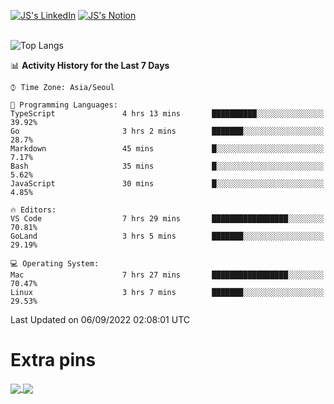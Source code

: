 
[![JS's LinkedIn](https://img.shields.io/badge/LinkedIn-blue?style=for-the-badge&logo=linkedin)](https://www.linkedin.com/in/jaeseung-lee-5a2a32139/) 
[![JS's Notion](https://img.shields.io/badge/Notion-black?style=for-the-badge&logo=notion)](https://bit.ly/ljswiki1) <br><br>
<!-- ![JS's GitHub stats](https://github-readme-stats-lemon-five.vercel.app/api?username=tkxkd0159&hide=contribs,prs,stars,issues&show_icons=true&theme=react&include_all_commits=true)   -->
![Top Langs](https://github-readme-stats-lemon-five.vercel.app/api/top-langs/?username=tkxkd0159&layout=compact&hide=jupyter%20notebook,scss,html,css&langs_count=10)  


<!--START_SECTION:waka-->
📊 **Activity History for the Last 7 Days** 

```text
⌚︎ Time Zone: Asia/Seoul

💬 Programming Languages: 
TypeScript               4 hrs 13 mins       ██████████░░░░░░░░░░░░░░░   39.92% 
Go                       3 hrs 2 mins        ███████░░░░░░░░░░░░░░░░░░   28.7% 
Markdown                 45 mins             █░░░░░░░░░░░░░░░░░░░░░░░░   7.17% 
Bash                     35 mins             █░░░░░░░░░░░░░░░░░░░░░░░░   5.62% 
JavaScript               30 mins             █░░░░░░░░░░░░░░░░░░░░░░░░   4.85%

🔥 Editors: 
VS Code                  7 hrs 29 mins       █████████████████░░░░░░░░   70.81% 
GoLand                   3 hrs 5 mins        ███████░░░░░░░░░░░░░░░░░░   29.19%

💻 Operating System: 
Mac                      7 hrs 27 mins       █████████████████░░░░░░░░   70.47% 
Linux                    3 hrs 7 mins        ███████░░░░░░░░░░░░░░░░░░   29.53%

```


 Last Updated on 06/09/2022 02:08:01 UTC
<!--END_SECTION:waka-->

# Extra pins
<a href="https://github.com/tkxkd0159/tkxkd0159.github.io">
  <img align="center" src="https://github-readme-stats-lemon-five.vercel.app/api/pin/?username=tkxkd0159&repo=nft-card-game&theme=react" />
</a>
<a href="https://github.com/tkxkd0159/dsalgo">
  <img align="center" src="https://github-readme-stats-lemon-five.vercel.app/api/pin/?username=tkxkd0159&repo=dsalgo&theme=react" />
</a>

<!---
- 🔭 I’m currently working on ...
- 🌱 I’m currently learning blockchain and distributed network
- 👯 I’m looking to collaborate on ...
- 🤔 I’m looking for help with ...
- 💬 Ask me about ...
- 📫 How to reach me: ...
- 😄 Pronouns: ...
- ⚡ Fun fact: ...
-->
